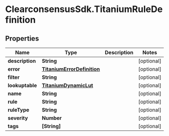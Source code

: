 # ClearconsensusSdk.TitaniumRuleDefinition

## Properties

Name | Type | Description | Notes
------------ | ------------- | ------------- | -------------
**description** | **String** |  | [optional] 
**error** | [**TitaniumErrorDefinition**](TitaniumErrorDefinition.md) |  | [optional] 
**filter** | **String** |  | [optional] 
**lookuptable** | [**TitaniumDynamicLut**](TitaniumDynamicLut.md) |  | [optional] 
**name** | **String** |  | [optional] 
**rule** | **String** |  | [optional] 
**ruleType** | **String** |  | [optional] 
**severity** | **Number** |  | [optional] 
**tags** | **[String]** |  | [optional] 


